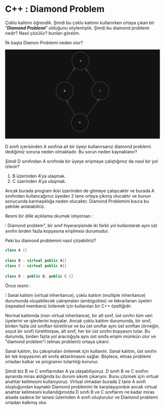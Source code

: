 # C++ : Diamond Problem

Çoklu kalıtımı öğrendik. Şimdi bu çoklu kalıtımı kullanırken ortaya çıkan bir “***Diamond Problemi***” olduğunu söylemiştik. Şimdi bu diamond problemi nedir? Nasıl çözülür? bunları görelim.

İlk başta Diamon Problemi neden olur?

![./pngs/diamond_problem.png](./pngs/diamond_problem.png)

D sınıfı içerisinden A sınıfına ait bir üyeyi kullanırsanız diamond problemi dediğimiz soruna neden olmaktadır. Bu sorun neden kaynaklanır?

Şimdi D sınıfından A sınıfında bir üyeye erişmeye çalıştığımız da nasıl bir yol izlenir?

1. B üzerinden A’ya ulaşmak.
2. C üzerinden A’ya ulaşmak.

Ancak burada program ikisi üzerinden de gitmeye çalışıcaktır ve burada A sınıfından kullancağımız üyeden 2 tane ortaya çıkmış olucaktır ve bunun sonucunda karmaşıklığa neden olucaktır. Diamond Problemini kısıca bu şekilde anlatabiliriz. 

Resmi bir dille açıklama okumak istiyorsan :

<aside>
❕ Diamond problem", bir sınıf hiyerarşisinde iki farklı yol kullanılarak aynı üst sınıfın birden fazla kopyasına erişilmesi durumudur.

</aside>

Peki bu diamond problemini nasıl çözebiliriz?

```cpp
class A {}

class B : virtual public A{}
class C : virtual public A{}

class D : public B, public C {}
```

Önce resmi :

<aside>
❕ Sanal kalıtım (virtual inheritance), çoklu kalıtım (multiple inheritance) durumunda oluşabilecek çakışmaları (ambiguities) ve tekrarlanan üyeleri (repeated members) önlemek için kullanılan bir C++ özelliğidir.

Normal kalıtımda (non-virtual inheritance), bir alt sınıf, üst sınıfın tüm veri üyelerini ve işlevlerini kopyalar. Ancak çoklu kalıtım durumunda, bir sınıf, birden fazla üst sınıftan türetilirse ve bu üst sınıflar aynı üst sınıftan (örneğin, soyut bir sınıf) türetilmişse, alt sınıf, her bir üst sınıfın kopyasını tutar. Bu durumda, birden fazla yol aracılığıyla aynı üst sınıfa erişim mümkün olur ve "diamond problem"i (elmas problemi) ortaya çıkarır.

Sanal kalıtım, bu çakışmaları önlemek için kullanılır. Sanal kalıtım, üst sınıfın bir tek kopyasının alt sınıfa aktarılmasını sağlar. Böylece, elmas problemi ortadan kalkar ve programın tutarlılığı korunur.

</aside>

Şimdi biz B ve C sınıflarından A ya ulaşabiliyoruz. D sınıfı B ve C sınıfını aynanda miras aldığında bu durum sıkıntı çıkarıyor. Bunu çözmek için virtual anahtar kelimesini kullanıyoruz. Virtual olmadan burada 2 tane A sınıfı oluştuğundan kaynaklı Diamond problemini ile karşılaşıyorduk ancak virtual anahtar kelimesini kullandığımızda D sınıfı B ve C sınıflarını ne kadar miras alsada sadece bir tanesi üzerinden A sınıfı oluşturulur ve Diamond problemi ortadan kalkmış olur.